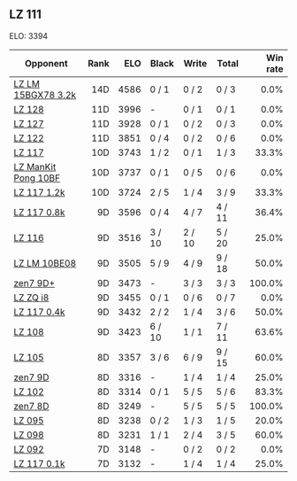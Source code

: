 ## LZ 111 ##

ELO: 3394

Opponent | Rank | ELO | Black | Write | Total | Win rate
---------|-----:|----:|-------|-------|-------|-------:
[LZ LM 15BGX78 3.2k](LZ%20LM%2015BGX78%203.2k.md) | 14D | 4586 | 0 / 1 | 0 / 2 | 0 / 3 | 0.0%
[LZ 128](LZ%20128.md) | 11D | 3996 | - | 0 / 1 | 0 / 1 | 0.0%
[LZ 127](LZ%20127.md) | 11D | 3928 | 0 / 1 | 0 / 2 | 0 / 3 | 0.0%
[LZ 122](LZ%20122.md) | 11D | 3851 | 0 / 4 | 0 / 2 | 0 / 6 | 0.0%
[LZ 117](LZ%20117.md) | 10D | 3743 | 1 / 2 | 0 / 1 | 1 / 3 | 33.3%
[LZ ManKit Pong 10BF](LZ%20ManKit%20Pong%2010BF.md) | 10D | 3737 | 0 / 1 | 0 / 5 | 0 / 6 | 0.0%
[LZ 117 1.2k](LZ%20117%201.2k.md) | 10D | 3724 | 2 / 5 | 1 / 4 | 3 / 9 | 33.3%
[LZ 117 0.8k](LZ%20117%200.8k.md) | 9D | 3596 | 0 / 4 | 4 / 7 | 4 / 11 | 36.4%
[LZ 116](LZ%20116.md) | 9D | 3516 | 3 / 10 | 2 / 10 | 5 / 20 | 25.0%
[LZ LM 10BE08](LZ%20LM%2010BE08.md) | 9D | 3505 | 5 / 9 | 4 / 9 | 9 / 18 | 50.0%
[zen7 9D+](zen7%209D+.md) | 9D | 3473 | - | 3 / 3 | 3 / 3 | 100.0%
[LZ ZQ i8](LZ%20ZQ%20i8.md) | 9D | 3455 | 0 / 1 | 0 / 6 | 0 / 7 | 0.0%
[LZ 117 0.4k](LZ%20117%200.4k.md) | 9D | 3432 | 2 / 2 | 1 / 4 | 3 / 6 | 50.0%
[LZ 108](LZ%20108.md) | 9D | 3423 | 6 / 10 | 1 / 1 | 7 / 11 | 63.6%
[LZ 105](LZ%20105.md) | 8D | 3357 | 3 / 6 | 6 / 9 | 9 / 15 | 60.0%
[zen7 9D](zen7%209D.md) | 8D | 3316 | - | 1 / 4 | 1 / 4 | 25.0%
[LZ 102](LZ%20102.md) | 8D | 3314 | 0 / 1 | 5 / 5 | 5 / 6 | 83.3%
[zen7 8D](zen7%208D.md) | 8D | 3249 | - | 5 / 5 | 5 / 5 | 100.0%
[LZ 095](LZ%20095.md) | 8D | 3238 | 0 / 2 | 1 / 3 | 1 / 5 | 20.0%
[LZ 098](LZ%20098.md) | 8D | 3231 | 1 / 1 | 2 / 4 | 3 / 5 | 60.0%
[LZ 092](LZ%20092.md) | 7D | 3148 | - | 0 / 2 | 0 / 2 | 0.0%
[LZ 117 0.1k](LZ%20117%200.1k.md) | 7D | 3132 | - | 1 / 4 | 1 / 4 | 25.0%
